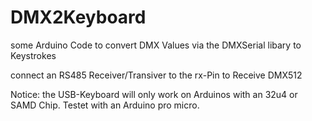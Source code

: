 # DMX2Keyboard
some Arduino Code to convert DMX Values via the DMXSerial libary to Keystrokes

connect an RS485 Receiver/Transiver to the rx-Pin to Receive DMX512

Notice: the USB-Keyboard will only work on Arduinos with an 32u4 or SAMD Chip. Testet with an Arduino pro micro. 
